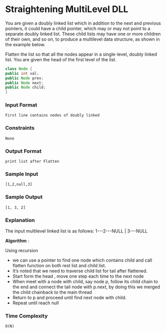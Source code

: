 # Straightening MultiLevel DLL

You are given a doubly linked list which in addition to the next and previous pointers, it could have a child pointer, which may or may not point to a separate doubly linked list. These child lists may have one or more children of their own, and so on, to produce a multilevel data structure, as shown in the example below.

Flatten the list so that all the nodes appear in a single-level, doubly linked list. You are given the head of the first level of the list.

```java
class Node {
public int val;
public Node prev;
public Node next;
public Node child;
}
```

### Input Format

```
First line contains nodes of doubly linked
```

### Constraints

```
None
```

### Output Format

```
print list after Flatten
```

### Sample Input

```
[1,2,null,3]
```

### Sample Output

```
[1, 3, 2]
```

### Explanation

The input multilevel linked list is as follows:
1---2---NULL
|
3---NULL

**Algorithm** :

Using recursion

- we can use a pointer to find one node which contains child and call flatten function on both rest list and child list.
- It’s noted that we need to traverse child list for tail after flattened.
- Start form the head , move one step each time to the next node
- When meet with a node with child, say node p, follow its child chain to the end and connect the tail node with p.next, by doing this we merged the child chainback to the main thread
- Return to p and proceed until find next node with child.
- Repeat until reach null

### Time Complexity

```
O(N)
```
